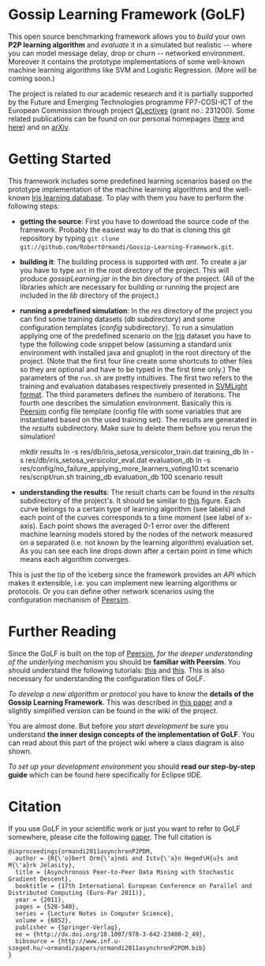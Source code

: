 Gossip Learning Framework (GoLF)
================================

This open source benchmarking framework allows you to *build* your own
__P2P learning algorithm__ and *evaluate* it in a simulated but
realistic -- where you can model message delay, drop or churn --
networked environment. Moreover it contains the prototype
implementations of some well-known machine learning algorithms like SVM
and Logistic Regression. (More will be coming soon.)

The project is related to our academic research and it is partially
supported by the Future and Emerging Technologies programme FP7-COSI-ICT
of the European Commission through project
[QLectives](http://www.qlectives.eu/) (grant no.: 231200). Some related
publications can be found on our personal homepages
([here](http://www.inf.u-szeged.hu/~ormandi/index.php?menu=publications)
and [here](http://www.inf.u-szeged.hu/~ihegedus/publ.php)) and on
[arXiv](http://arxiv.org/abs/1109.1396).


Getting Started
===============

This framework includes some predefined learning scenarios based on the
prototype implementation of the machine learning algorithms and the
well-known [Iris learning database](http://archive.ics.uci.edu/ml/datasets/Iris). To play with
them you have to perform the following steps:

* __getting the source__: First you have to download the source code of
the framework. Probably the easiest way to do that is cloning this git
repository by typing `git clone git://github.com/RobertOrmandi/Gossip-Learning-Framework.git`.

* __building it__: The building process is supported with *ant*. To create a jar you have
to type `ant` in the root directory of the
project. This will produce *gossipLearning.jar* in the *bin*
directory of the project. (All of the libraries which are necessary for
building or running the project are included in the *lib* directory of
the project.)

* __running a predefined simulation__: In the *res* directory of the
project you can find some training datasets (*db* subdirectory) and some
configuration templates (*config* subdirectory). 
To run a simulation applying one of the predefined scenario on the 
[Iris](http://archive.ics.uci.edu/ml/datasets/Iris) dataset you have to type the 
following code snippet below (assuming a standard unix environment with installed java and
gnuplot) in the root directory of the project. (Note that the first four line create some shortcuts 
to other files so they are optional and have to be typed in the first time
only.) 
The parameters of the `run.sh` are pretty intuitives. The first two refers to the
training and evaluation databases respectively presented in [SVMLight
format](http://svmlight.joachims.org/). The third parameters defines the
numbero of iterations. The fourth one describes the simulation environment.
Basically this is [Peersim](http://peersim.sourceforge.net/) 
config file template (config file with some variables that are 
instantiated based on the used training set).
The results are generated in the *results* subdirectory. Make sure to delete
them before you rerun the simulation!

	mkdir results
	ln -s res/db/iris_setosa_versicolor_train.dat training_db
	ln -s res/db/iris_setosa_versicolor_eval.dat evaluation_db
	ln -s res/config/no_failure_applying_more_learners_voting10.txt scenario
	res/script/run.sh training_db evaluation_db 100 scenario result

* __understanding the results__: The result charts can be found in the
*results* subdirectory of the project's. It should be similar to
[this](http://www.inf.u-szeged.hu/rgai/~ormandi/iris_setosa_versicolor.png)
figure. Each curve belongs to a certain type of learning algorithm
(see labels) and each point of the curves corresponds to a time moment
(see label of x-axis). Each point shows the averaged 0-1 error over the
different machine learning models stored by the nodes of the network
measured on a separated (i.e. not known by the learning algorithm)
evaluation set. As you can see each line drops down after a certain point
in time which means each algorithm converges.

This is just the tip of the iceberg since the framework provides an
*API* which makes it extensible, i.e. you can implement new learning
algorithms or protocols. Or you can define other network scenarios using
the configuration mechanism of
[Peersim](http://peersim.sourceforge.net/).


Further Reading
===============

Since the GoLF is built on the top of
[Peersim](http://peersim.sourceforge.net/), *for the deeper understanding
of the underlying mechanism* you should be __familiar with Peersim__.
You should understand the following tutorials:
[this](http://peersim.sourceforge.net/tutorial1/tutorial1.pdf) and
[this](http://peersim.sourceforge.net/tutorial2/tutorial2.pdf).
This is also necessary for understanding the configuration
files of GoLF.

*To develop a new algorithm or protocol* you have to know the
__details of the Gossip Learning Framework__. This was described in
[this paper](http://arxiv.org/abs/1109.1396) and a slightly simplified version
can be found in the wiki of the project.

You are almost done. But before *you start development* be sure you
understand __the inner design concepts of the implementation of GoLF__.
You can read about this part of the project wiki where a class diagram
is also shown.

*To set up your development environment* you should
__read our step-by-step guide__ which can be found here specifically
for Eclipse tIDE.


Citation
========

If you use GoLF in your scientific work or just you want to refer to
GoLF somewhere, please cite the following
[paper](http://dx.doi.org/10.1007/978-3-642-23400-2_49). The full
citation is

	@inproceedings{ormandi2011asynchronP2PDM,
	  author = {R{\'o}bert Orm{\'a}ndi and Istv{\'a}n Heged\H{u}s and M{\'a}rk Jelasity},
	  title = {Asynchronous Peer-to-Peer Data Mining with Stochastic Gradient Descent},
	  booktitle = {17th International European Conference on Parallel and Distributed Computing (Euro-Par 2011)},
	  year = {2011},
	  pages = {528-540},
	  series = {Lecture Notes in Computer Science},
	  volume = {6852},
	  publisher = {Springer-Verlag},
	  ee = {http://dx.doi.org/10.1007/978-3-642-23400-2_49},
	  bibsource = {http://www.inf.u-szeged.hu/~ormandi/papers/ormandi2011asynchronP2PDM.bib}
	}

